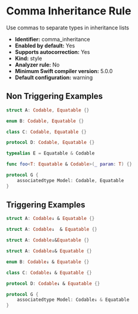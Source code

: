 # Comma Inheritance Rule

Use commas to separate types in inheritance lists

* **Identifier:** comma_inheritance
* **Enabled by default:** Yes
* **Supports autocorrection:** Yes
* **Kind:** style
* **Analyzer rule:** No
* **Minimum Swift compiler version:** 5.0.0
* **Default configuration:** warning

## Non Triggering Examples

```swift
struct A: Codable, Equatable {}
```

```swift
enum B: Codable, Equatable {}
```

```swift
class C: Codable, Equatable {}
```

```swift
protocol D: Codable, Equatable {}
```

```swift
typealias E = Equatable & Codable
```

```swift
func foo<T: Equatable & Codable>(_ param: T) {}
```

```swift
protocol G {
    associatedtype Model: Codable, Equatable
}
```

## Triggering Examples

```swift
struct A: Codable↓ & Equatable {}
```

```swift
struct A: Codable↓  & Equatable {}
```

```swift
struct A: Codable↓&Equatable {}
```

```swift
struct A: Codable↓& Equatable {}
```

```swift
enum B: Codable↓ & Equatable {}
```

```swift
class C: Codable↓ & Equatable {}
```

```swift
protocol D: Codable↓ & Equatable {}
```

```swift
protocol G {
    associatedtype Model: Codable↓ & Equatable
}
```